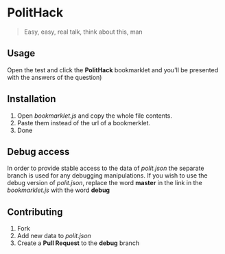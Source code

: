 # PolitHack
> Easy, easy, real talk, think about this, man 

## Usage
Open the test and click the **PolitHack** bookmarklet and you'll be presented with the answers of the question)

## Installation
1. Open *bookmarklet.js* and copy the whole file contents. 
1. Paste them instead of the url of a bookmerklet. 
1. Done

## Debug access
In order to provide stable access to the data of *polit.json* the separate branch is used for any debugging manipulations.
If you wish to use the debug version of *polit.json*, replace the word **master** in the link in the *bookmarklet.js* with the word **debug**

## Contributing
1. Fork
1. Add new data to *polit.json*
1. Create a **Pull Request** to the **debug** branch
